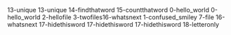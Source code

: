 13-unique
13-unique
14-findthatword
15-countthatword
0-hello_world
0-hello_world
2-hellofile
3-twofiles16-whatsnext
1-confused_smiley
7-file
16-whatsnext
17-hidethisword
17-hidethisword
17-hidethisword
18-letteronly
